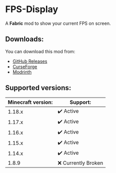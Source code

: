 # FPS-Display
A **Fabric** mod to show your current FPS on screen.

## Downloads:
You can download this mod from:
* [GitHub Releases](https://github.com/Grayray75/FPS-Display/releases)
* [CurseForge](https://www.curseforge.com/minecraft/mc-mods/fpsdisplay)
* [Modrinth](https://modrinth.com/mod/fpsdisplay)

## Supported versions:
Minecraft version: | Support:
------------------ | --------
1.18.x | ✔️ Active
1.17.x | ✔️ Active
1.16.x | ✔️ Active
1.15.x | ✔️ Active
1.14.x | ✔️ Active
1.8.9  | ❌ Currently Broken
